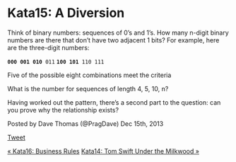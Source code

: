 # Kata15: A Diversion

Think of binary numbers: sequences of 0’s and 1’s. How many n-digit binary
numbers are there that don’t have two adjacent 1 bits? For example, here are
the three-digit numbers:

**`000 001 010`**` 011` **`100 101`**` 110 111`

Five of the possible eight combinations meet the criteria

What is the number for sequences of length 4, 5, 10, n?

Having worked out the pattern, there’s a second part to the question: can you
prove why the relationship exists?

Posted by Dave Thomas (@PragDave) Dec 15th, 2013

[Tweet](http://codekata.com//twitter.com/share)

[« Kata16: Business Rules](http://codekata.com/kata/kata16-business-rules/
"Previous Post: Kata16: Business Rules") [Kata14: Tom Swift Under the Milkwood
»](http://codekata.com/kata/kata14-tom-swift-under-the-milkwood/ "Next Post:
Kata14: Tom Swift Under the Milkwood")

